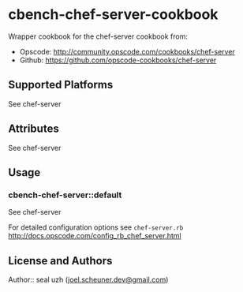 # cbench-chef-server-cookbook

Wrapper cookbook for the chef-server cookbook from:
 
* Opscode: http://community.opscode.com/cookbooks/chef-server
* Github: https://github.com/opscode-cookbooks/chef-server

## Supported Platforms

See chef-server

## Attributes

See chef-server

## Usage

### cbench-chef-server::default

See chef-server


For detailed configuration options see `chef-server.rb` http://docs.opscode.com/config_rb_chef_server.html

## License and Authors

Author:: seal uzh (<joel.scheuner.dev@gmail.com>)
